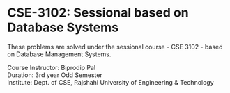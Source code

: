 # CSE-3102: Sessional based on Database Systems
These problems are solved under the sessional course - CSE 3102 - based on Database Management Systems.

Course Instructor: Biprodip Pal<br/>
Duration: 3rd year Odd Semester<br/>
Institute: Dept. of CSE, Rajshahi University of Engineering & Technology
